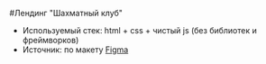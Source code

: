 #Лендинг "Шахматный клуб"

- Используемый стек: html + css + чистый js (без библиотек и фреймворков)
- Источник: по макету [Figma](https://www.figma.com/file/mbUi7prsyinFITFz5Rmzy8/Дизайн-для-верстки-%7C-Тестовый-лендинг?type=design&node-id=69-1068&mode=design)
